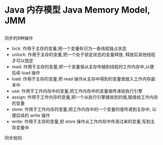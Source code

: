 # Java 内存模型 Java Memory Model, JMM

##

同步的8种操作

* lock: 作用于主存的变量,把一个变量标识为一条线程独占状态
* unlock: 作用于主存的变量,把一个处于锁定状态的变量释放, 释放后其他线程才可以锁定
* read: 作用于主存的变量,把一个变量值从主存传输到线程的工作内存中,以便 后续 load 操作
* load: 作用于主存的变量,把 read 操作从主存中得到的变量值放入工作内存副本中
* use: 作用于工作内存中的变量,把工作内存中的变量值传递给执行引擎
* assign: 作用于工作内存的变量,把一个从执行引擎接收到的值,赋值给工作内存的变量
* store: 作用于工作内存的变量,把工作内存中的一个变量的值传递到主存中, 以便后续的 write 操作
* write: 作用于主存的变量,把 store 操作从工作内存中传递过来的变量,写到主存变量中.

同步规则:

